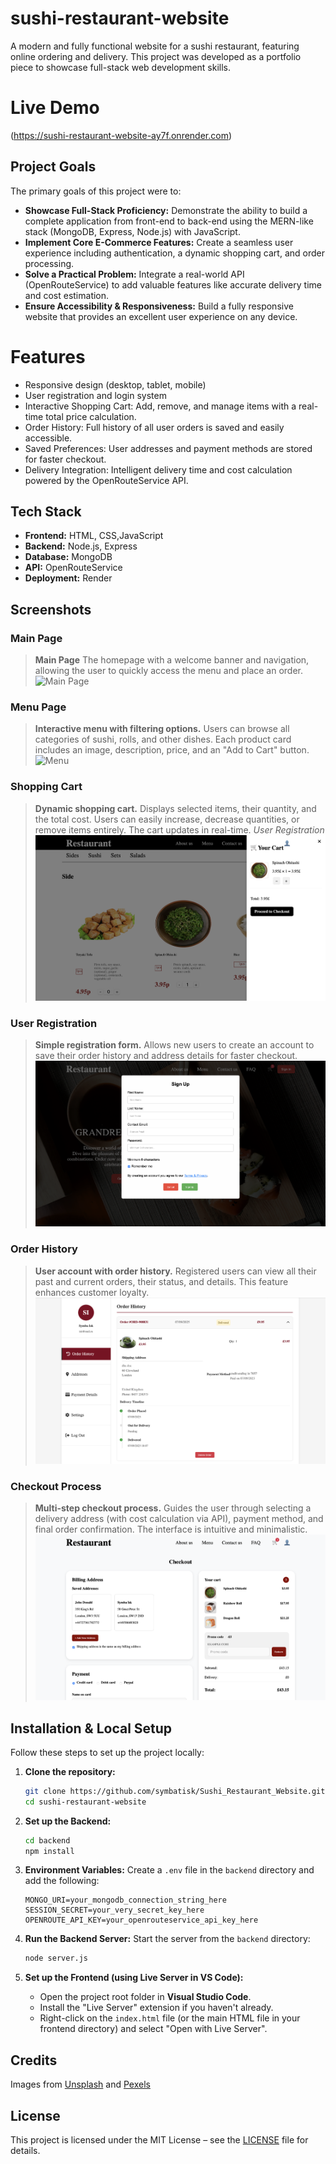 # sushi-restaurant-website

A modern and fully functional website for a sushi restaurant, featuring online ordering and delivery. This project was developed as a portfolio piece to showcase full-stack web development skills.


# Live Demo
(https://sushi-restaurant-website-ay7f.onrender.com)


## Project Goals
The primary goals of this project were to:
-   **Showcase Full-Stack Proficiency:** Demonstrate the ability to build a complete application from front-end to back-end using the MERN-like stack (MongoDB, Express, Node.js) with JavaScript.
-   **Implement Core E-Commerce Features:** Create a seamless user experience including authentication, a dynamic shopping cart, and order processing.
-   **Solve a Practical Problem:** Integrate a real-world API (OpenRouteService) to add valuable features like accurate delivery time and cost estimation.
-   **Ensure Accessibility & Responsiveness:** Build a fully responsive website that provides an excellent user experience on any device.


# Features
- Responsive design (desktop, tablet, mobile)
- User registration and login system
- Interactive Shopping Cart: Add, remove, and manage items with a real-time total price calculation.
- Order History: Full history of all user orders is saved and easily accessible.
- Saved Preferences: User addresses and payment methods are stored for faster checkout.
- Delivery Integration: Intelligent delivery time and cost calculation powered by the OpenRouteService API.


##  Tech Stack
*   **Frontend:** HTML, CSS,JavaScript
*   **Backend:** Node.js, Express
*   **Database:** MongoDB
*   **API:** OpenRouteService
*   **Deployment:** Render


## Screenshots
  
### Main Page
  > **Main Page** The homepage with a welcome banner and navigation, allowing the user to quickly access the menu and place an order.
  ![Main Page](/screenshots/home.page.png)

### Menu Page
  > **Interactive menu with filtering options.** Users can browse all categories of sushi, rolls, and other dishes. Each product card includes an image, description, price, and an "Add to Cart" button.
  ![Menu](/screenshots/menu.png)

### Shopping Cart
  > **Dynamic shopping cart.** Displays selected items, their quantity, and the total cost. Users can easily increase, decrease quantities, or remove items entirely. The cart updates in real-time.
  *User Registration*
  ![Cart](/screenshots/cart.png)

### User Registration
> **Simple registration form.** Allows new users to create an account to save their order history and address details for faster checkout. 
![Registration](/screenshots/signUp.png)

### Order History
> **User account with order history.** Registered users can view all their past and current orders, their status, and details. This feature enhances customer loyalty.
  ![History](/screenshots/account.png)
 
### Checkout Process
> **Multi-step checkout process.** Guides the user through selecting a delivery address (with cost calculation via API), payment method, and final order confirmation. The interface is intuitive and minimalistic.
  ![Checkout](/screenshots/checkout.png)


## Installation & Local Setup

Follow these steps to set up the project locally:

1.  **Clone the repository:**
    ```bash
    git clone https://github.com/symbatisk/Sushi_Restaurant_Website.git
    cd sushi-restaurant-website
    ```

2.  **Set up the Backend:**
    ```bash
    cd backend
    npm install
    ```

3.  **Environment Variables:**
    Create a `.env` file in the `backend` directory and add the following:
    ```env
    MONGO_URI=your_mongodb_connection_string_here
    SESSION_SECRET=your_very_secret_key_here
    OPENROUTE_API_KEY=your_openrouteservice_api_key_here
    ```

4.  **Run the Backend Server:**
    Start the server from the `backend` directory:
    ```bash
    node server.js
    ```
  
5.  **Set up the Frontend (using Live Server in VS Code):**
    - Open the project root folder in **Visual Studio Code**.
    - Install the "Live Server" extension if you haven't already.
    - Right-click on the `index.html` file (or the main HTML file in your frontend directory) and select "Open with Live Server".


## Credits

Images from [Unsplash](https://unsplash.com/) and [Pexels](https://www.pexels.com/)


## License

This project is licensed under the MIT License – see the [LICENSE](LICENSE) file for details.

